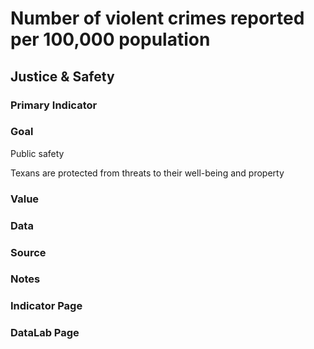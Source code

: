 # Number of violent crimes reported per 100,000 population


## Justice & Safety

### Primary Indicator

### **Goal**

Public safety

Texans are protected from threats to their well-being and property


### Value

### Data

### Source

### Notes


### Indicator Page



### DataLab Page



